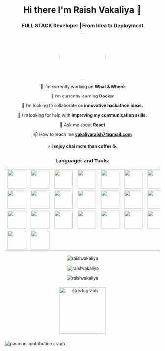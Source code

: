 <h1 align="center">Hi there I'm Raish Vakaliya 👋</h1>
<h3 align="center">FULL STACK Developer | From Idea to Deployment</h3>

<div align="center">
  <img src="https://pbs.twimg.com/profile_images/1911300982194962433/BoalmN03_200x200.jpg" 
     height="150" 
     style="border-radius: 50%;" />
</div>

<div align="center">

🔭 I’m currently working on **What & Where**

🌱 I’m currently learning **Docker**

👯 I’m looking to collaborate on **innovative hackathon ideas.**

🤝 I’m looking for help with **improving my communication skills.**

💬 Ask me about **React**

📫 How to reach me **vakaliyaraish7@gmail.com**

⚡ **I enjoy chai more than coffee ☕.**
</div>

<h3 align="center">Languages and Tools:</h3>
<div align="center">

| | | | | | | |
|---|---|---|---|---|---|---|
| <img src="https://skillicons.dev/icons?i=html" height="60" /> | <img src="https://skillicons.dev/icons?i=css" height="60" /> | <img src="https://skillicons.dev/icons?i=js" height="60" /> | <img src="https://skillicons.dev/icons?i=ts" height="60" /> | <img src="https://skillicons.dev/icons?i=c" height="60" /> | <img src="https://skillicons.dev/icons?i=cpp" height="60" /> | <img src="https://skillicons.dev/icons?i=py" height="60" /> |
| <img src="https://skillicons.dev/icons?i=firebase" height="60" /> | <img src="https://skillicons.dev/icons?i=git" height="60" /> | <img src="https://skillicons.dev/icons?i=github" height="60" /> | <img src="https://skillicons.dev/icons?i=express" height="60" /> | <img src="https://skillicons.dev/icons?i=react" height="60" /> | <img src="https://skillicons.dev/icons?i=mongodb" height="60" /> | <img src="https://skillicons.dev/icons?i=netlify" height="60" /> |
| <img src="https://skillicons.dev/icons?i=nodejs" height="60" /> | <img src="https://skillicons.dev/icons?i=postman" height="60" /> | <img src="https://skillicons.dev/icons?i=vite" height="60" /> | <img src="https://skillicons.dev/icons?i=vercel" height="60" /> | <img src="https://skillicons.dev/icons?i=tailwind" height="60" /> | <img src="https://skillicons.dev/icons?i=electron" height="60" /> | <img src="https://skillicons.dev/icons?i=supabase" height="60" /> |
| <img src="https://avatars.githubusercontent.com/u/49538330?s=280&v=4" height="60" /> | <img src="https://pbs.twimg.com/profile_images/1886599096636694528/0Y8VYt94_400x400.png" height="60" /> |  |  |  |  |  |

</div>



<p align="center"><img align="center" src="https://github-readme-stats.vercel.app/api/top-langs?username=raishvakaliya&show_icons=true&locale=en&layout=compact" alt="raishvakaliya" /></p>

<p align="center">&nbsp;<img align="center" src="https://github-readme-stats.vercel.app/api?username=raishvakaliya&show_icons=true&locale=en" alt="raishvakaliya" /></p>

<p align="center"><img align="center" src="https://github-readme-streak-stats.herokuapp.com/?user=raishvakaliya&" alt="raishvakaliya" /></p>

###

<div align="center">
  <img src="https://streak-stats.demolab.com?user=RaishVakaliya&locale=en&mode=daily&theme=dracula&hide_border=false&border_radius=5&order=3" height="150" alt="streak graph"  />
</div>

###

<picture>
  <source media="(prefers-color-scheme: dark)" srcset="https://raw.githubusercontent.com/RaishVakaliya/RaishVakaliya/output/pacman-contribution-graph-dark.svg">
  <source media="(prefers-color-scheme: light)" srcset="https://raw.githubusercontent.com/RaishVakaliya/RaishVakaliya/output/pacman-contribution-graph.svg">
  <img alt="pacman contribution graph" src="https://raw.githubusercontent.com/RaishVakaliya/RaishVakaliya/output/pacman-contribution-graph.svg">
</picture>

###
